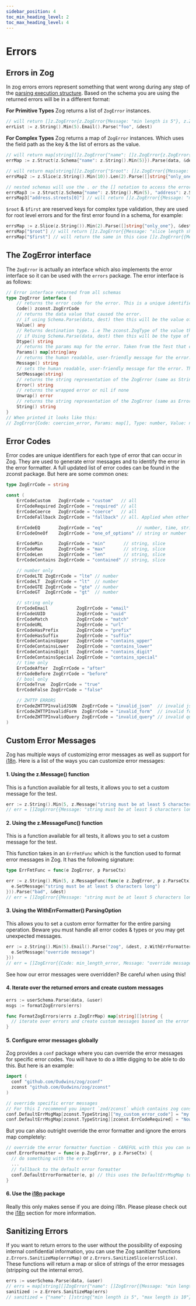 ```yaml
---
sidebar_position: 4
toc_min_heading_level: 2
toc_max_heading_level: 4
---
```


# Errors

## Errors in Zog

In zog errors errors represent something that went wrong during any step of the [parsing execution structure](/core-concepts/parsing#parsing-execution-structure). Based on the schema you are using the returned errors will be in a different format:

**For Primitive Types**
Zog returns a list of `ZogError` instances.

```go
// will return []z.ZogError{z.ZogError{Message: "min length is 5"}, z.ZogError{Message: "invalid email"}}
errList := z.String().Min(5).Email().Parse("foo", &dest)
```

**For Complex Types**
Zog returns a map of `ZogError` instances. Which uses the field path as the key & the list of errors as the value.

```go
// will return map[string][]z.ZogError{"name": []z.ZogError{z.ZogError{Message: "min length is 5"}}}
errMap := z.Struct(z.Schema{"name": z.String().Min(5)}).Parse(data, &dest)

// will return map[string][]z.ZogError{"$root": []z.ZogError{{Message: "slice length is not 2"}, "[0]": []z.ZogError{{Message: "min length is 10"}}}}
errsMap2 := z.Slice(z.String().Min(10)).Len(2).Parse([]string{"only_one"}, &dest)

// nested schemas will use the . or the [] notation to access the errors
errsMap3 := z.Struct(z.Schema{"name": z.String().Min(5), "address": z.Struct(z.Schema{"streets": z.Slice(z.String().Min(10))})}).Parse(data, &dest)
errsMap3["address.streets[0]"] // will return []z.ZogError{{Message: "min length is 10"}}
```

`$root` & `$first` are reserved keys for complex type validation, they are used for root level errors and for the first error found in a schema, for example:

```go
errsMap := z.Slice(z.String()).Min(2).Parse([]string{"only_one"}, &dest)
errsMap["$root"] // will return []z.ZogError{{Message: "slice length should at least be 2"}}
errsMap["$first"] // will return the same in this case []z.ZogError{{Message: "slice length should at least be 2"}}
```

## The ZogError interface

The `ZogError` is actually an interface which also implements the error interface so it can be used with the `errors` package. The error interface is as follows:

```go
// Error interface returned from all schemas
type ZogError interface {
	// returns the error code for the error. This is a unique identifier for the error. Generally also the ID for the Test that caused the error.
	Code() zconst.ZogErrCode
	// returns the data value that caused the error.
	// if using Schema.Parse(data, dest) then this will be the value of data.
	Value() any
	// Returns destination type. i.e The zconst.ZogType of the value that was validated.
	// if Using Schema.Parse(data, dest) then this will be the type of dest.
	Dtype() string
	// returns the params map for the error. Taken from the Test that caused the error. This may be nil if Test has no params.
	Params() map[string]any
	// returns the human readable, user-friendly message for the error. This is safe to expose to the user.
	Message() string
	// sets the human readable, user-friendly message for the error. This is safe to expose to the user.
	SetMessage(string)
	// returns the string representation of the ZogError (same as String())
	Error() string
	// returns the wrapped error or nil if none
	Unwrap() error
	// returns the string representation of the ZogError (same as Error())
	String() string
}
// When printed it looks like this:
// ZogError{Code: coercion_error, Params: map[], Type: number, Value: not_empty, Message: number is invalid, Error: failed to coerce string int: strconv.Atoi: parsing "not_empty": invalid syntax}
```

## Error Codes

Error codes are unique identifiers for each type of error that can occur in Zog. They are used to generate error messages and to identify the error in the error formatter. A full updated list of error codes can be found in the zconst package. But here are some common ones:

```go
type ZogErrCode = string

const (
	ErrCodeCustom   ZogErrCode = "custom"   // all
	ErrCodeRequired ZogErrCode = "required" // all
	ErrCodeCoerce   ZogErrCode = "coerce"   // all
	ErrCodeFallback ZogErrCode = "fallback" // all. Applied when other errror code is not implemented. Required to be implemented for every zog type!

	ErrCodeEQ       ZogErrCode = "eq"             // number, time, string
	ErrCodeOneOf    ZogErrCode = "one_of_options" // string or number

	ErrCodeMin      ZogErrCode = "min"       // string, slice
	ErrCodeMax      ZogErrCode = "max"       // string, slice
	ErrCodeLen      ZogErrCode = "len"       // string, slice
	ErrCodeContains ZogErrCode = "contained" // string, slice

	// number only
	ErrCodeLTE ZogErrCode = "lte" // number
	ErrCodeLT  ZogErrCode = "lt"  // number
	ErrCodeGTE ZogErrCode = "gte" // number
	ErrCodeGT  ZogErrCode = "gt"  // number

	// string only
	ErrCodeEmail           ZogErrCode = "email"
	ErrCodeUUID            ZogErrCode = "uuid"
	ErrCodeMatch           ZogErrCode = "match"
	ErrCodeURL             ZogErrCode = "url"
	ErrCodeHasPrefix       ZogErrCode = "prefix"
	ErrCodeHasSuffix       ZogErrCode = "suffix"
	ErrCodeContainsUpper   ZogErrCode = "contains_upper"
	ErrCodeContainsLower   ZogErrCode = "contains_lower"
	ErrCodeContainsDigit   ZogErrCode = "contains_digit"
	ErrCodeContainsSpecial ZogErrCode = "contains_special"
	// time only
	ErrCodeAfter  ZogErrCode = "after"
	ErrCodeBefore ZogErrCode = "before"
	// bool only
	ErrCodeTrue  ZogErrCode = "true"
	ErrCodeFalse ZogErrCode = "false"

	// ZHTTP ERRORS
	ErrCodeZHTTPInvalidJSON  ZogErrCode = "invalid_json"  // invalid json body
	ErrCodeZHTTPInvalidForm  ZogErrCode = "invalid_form"  // invalid form data
	ErrCodeZHTTPInvalidQuery ZogErrCode = "invalid_query" // invalid query params
)
```

## Custom Error Messages

Zog has multiple ways of customizing error messages as well as support for [i18n](/packages/i18n). Here is a list of the ways you can customize error messages:

#### **1. Using the z.Message() function**

This is a function available for all tests, it allows you to set a custom message for the test.

```go
err := z.String().Min(5, z.Message("string must be at least 5 characters long")).Parse("bad", &dest)
// err = []ZogError{{Message: "string must be at least 5 characters long"}}
```

#### **2. Using the z.MessageFunc() function**

This is a function available for all tests, it allows you to set a custom message for the test.

This function takes in an `ErrFmtFunc` which is the function used to format error messages in Zog. It has the following signature:

```go
type ErrFmtFunc = func(e ZogError, p ParseCtx)
```

```go
err := z.String().Min(5, z.MessageFunc(func(e z.ZogError, p z.ParseCtx) {
  e.SetMessage("string must be at least 5 characters long")
})).Parse("bad", &dest)
// err = []ZogError{{Message: "string must be at least 5 characters long"}}
```

#### **3. Using the WithErrFormatter() ParsingOption**

This allows you to set a custom error formatter for the entire parsing operation. Beware you must handle all error codes & types or you may get unexpected messages.

```go
err := z.String().Min(5).Email().Parse("zog", &dest, z.WithErrFormatter(func(e z.ZogError, p z.ParseCtx) {
  e.SetMessage("override message")
}))
// err = []ZogError{{Code: min_length_error, Message: "override message"}, {Code: email_error, Message: "override message"}}
```

See how our error messages were overridden? Be careful when using this!

#### **4. Iterate over the returned errors and create custom messages**

```go
errs := userSchema.Parse(data, &user)
msgs := formatZogErrors(errs)

func FormatZogErrors(errs z.ZogErrMap) map[string][]string {
  // iterate over errors and create custom messages based on the error code, the params and destination type
}
```

#### **5. Configure error messages globally**

Zog provides a `conf` package where you can override the error messages for specific error codes. You will have to do a little digging to be able to do this. But here is an example:

```go
import (
  conf "github.com/Oudwins/zog/zconf"
  zconst "github.com/Oudwins/zog/zconst"
)

// override specific error messages
// For this I recommend you import `zod/zconst` which contains zog constants
conf.DefaultErrMsgMap[zconst.TypeString]["my_custom_error_code"] = "my custom error message"
conf.DefaultErrMsgMap[zconst.TypeString][zconst.ErrCodeRequired] = "Now all required errors will get this message"
```

But you can also outright override the error formatter and ignore the errors map completely:

```go
// override the error formatter function - CAREFUL with this you can set every error message to the same thing!
conf.ErrorFormatter = func(e p.ZogError, p z.ParseCtx) {
  // do something with the error
  ...
  // fallback to the default error formatter
  conf.DefaultErrorFormatter(e, p) // this uses the DefaultErrMsgMap to format the error messages
}
```

#### **6. Use the [i18n](/packages/i18n) package**

Really this only makes sense if you are doing i18n. Please please check out the [i18n](/packages/i18n) section for more information.

## Sanitizing Errors

If you want to return errors to the user without the possibility of exposing internal confidential information, you can use the Zog sanitizer functions `z.Errors.SanitizeMap(errsMap)` or `z.Errors.SanitizeSlice(errsSlice)`. These functions will return a map or slice of strings of the error messages (stripping out the internal error).

```go
errs := userSchema.Parse(data, &user)
// errs = map[string][]ZogError{"name": []ZogError{{Message: "min length is 5"}, {Message: "max length is 10"}}, "email": []ZogError{{Message: "is not a valid email"}}}
sanitized := z.Errors.SanitizeMap(errs)
// sanitized = {"name": []string{"min length is 5", "max length is 10"}, "email": []string{"is not a valid email"}}
```
